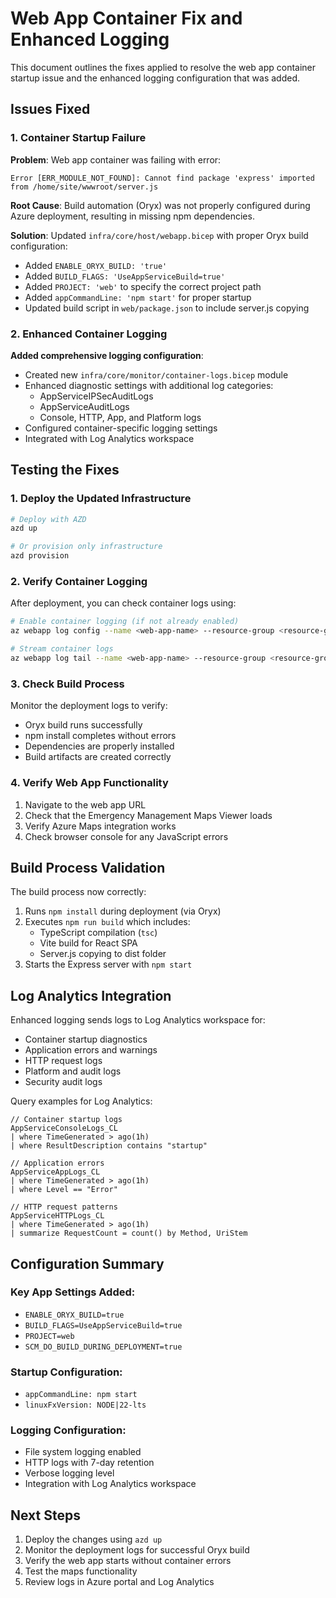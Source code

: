 # Web App Container Fix and Enhanced Logging

This document outlines the fixes applied to resolve the web app container startup issue and the enhanced logging configuration that was added.

## Issues Fixed

### 1. Container Startup Failure
**Problem**: Web app container was failing with error:
```
Error [ERR_MODULE_NOT_FOUND]: Cannot find package 'express' imported from /home/site/wwwroot/server.js
```

**Root Cause**: Build automation (Oryx) was not properly configured during Azure deployment, resulting in missing npm dependencies.

**Solution**: Updated `infra/core/host/webapp.bicep` with proper Oryx build configuration:
- Added `ENABLE_ORYX_BUILD: 'true'` 
- Added `BUILD_FLAGS: 'UseAppServiceBuild=true'`
- Added `PROJECT: 'web'` to specify the correct project path
- Added `appCommandLine: 'npm start'` for proper startup
- Updated build script in `web/package.json` to include server.js copying

### 2. Enhanced Container Logging
**Added comprehensive logging configuration**:
- Created new `infra/core/monitor/container-logs.bicep` module
- Enhanced diagnostic settings with additional log categories:
  - AppServiceIPSecAuditLogs
  - AppServiceAuditLogs
  - Console, HTTP, App, and Platform logs
- Configured container-specific logging settings
- Integrated with Log Analytics workspace

## Testing the Fixes

### 1. Deploy the Updated Infrastructure
```bash
# Deploy with AZD
azd up

# Or provision only infrastructure
azd provision
```

### 2. Verify Container Logging
After deployment, you can check container logs using:

```bash
# Enable container logging (if not already enabled)
az webapp log config --name <web-app-name> --resource-group <resource-group-name> --docker-container-logging filesystem

# Stream container logs
az webapp log tail --name <web-app-name> --resource-group <resource-group-name>
```

### 3. Check Build Process
Monitor the deployment logs to verify:
- Oryx build runs successfully
- npm install completes without errors
- Dependencies are properly installed
- Build artifacts are created correctly

### 4. Verify Web App Functionality
1. Navigate to the web app URL
2. Check that the Emergency Management Maps Viewer loads
3. Verify Azure Maps integration works
4. Check browser console for any JavaScript errors

## Build Process Validation

The build process now correctly:
1. Runs `npm install` during deployment (via Oryx)
2. Executes `npm run build` which includes:
   - TypeScript compilation (`tsc`)
   - Vite build for React SPA
   - Server.js copying to dist folder
3. Starts the Express server with `npm start`

## Log Analytics Integration

Enhanced logging sends logs to Log Analytics workspace for:
- Container startup diagnostics
- Application errors and warnings
- HTTP request logs
- Platform and audit logs
- Security audit logs

Query examples for Log Analytics:
```kusto
// Container startup logs
AppServiceConsoleLogs_CL
| where TimeGenerated > ago(1h)
| where ResultDescription contains "startup"

// Application errors
AppServiceAppLogs_CL  
| where TimeGenerated > ago(1h)
| where Level == "Error"

// HTTP request patterns
AppServiceHTTPLogs_CL
| where TimeGenerated > ago(1h)
| summarize RequestCount = count() by Method, UriStem
```

## Configuration Summary

### Key App Settings Added:
- `ENABLE_ORYX_BUILD=true`
- `BUILD_FLAGS=UseAppServiceBuild=true` 
- `PROJECT=web`
- `SCM_DO_BUILD_DURING_DEPLOYMENT=true`

### Startup Configuration:
- `appCommandLine: npm start`
- `linuxFxVersion: NODE|22-lts`

### Logging Configuration:
- File system logging enabled
- HTTP logs with 7-day retention
- Verbose logging level
- Integration with Log Analytics workspace

## Next Steps

1. Deploy the changes using `azd up`
2. Monitor the deployment logs for successful Oryx build
3. Verify the web app starts without container errors
4. Test the maps functionality
5. Review logs in Azure portal and Log Analytics